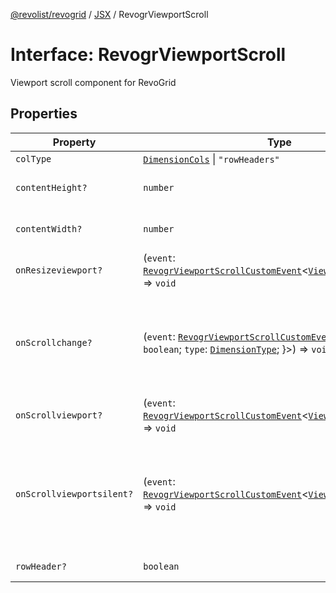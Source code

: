 [@revolist/revogrid](README.md) / [JSX](Namespace.JSX.md) / RevogrViewportScroll

# Interface: RevogrViewportScroll

Viewport scroll component for RevoGrid

## Properties

| Property | Type | Description | Defined in |
| ------ | ------ | ------ | ------ |
| `colType` | [`DimensionCols`](TypeAlias.DimensionCols.md) \| `"rowHeaders"` | - | [src/components.d.ts:2257](https://github.com/revolist/revogrid/blob/339b58d64f0e4822db63d040318421d77ef85671/src/components.d.ts#L2257) |
| `contentHeight?` | `number` | Height of inner content | [src/components.d.ts:2261](https://github.com/revolist/revogrid/blob/339b58d64f0e4822db63d040318421d77ef85671/src/components.d.ts#L2261) |
| `contentWidth?` | `number` | Width of inner content | [src/components.d.ts:2265](https://github.com/revolist/revogrid/blob/339b58d64f0e4822db63d040318421d77ef85671/src/components.d.ts#L2265) |
| `onResizeviewport?` | (`event`: [`RevogrViewportScrollCustomEvent`](Interface.RevogrViewportScrollCustomEvent.md)\<[`ViewPortResizeEvent`](TypeAlias.ViewPortResizeEvent.md)\>) => `void` | Viewport resize | [src/components.d.ts:2269](https://github.com/revolist/revogrid/blob/339b58d64f0e4822db63d040318421d77ef85671/src/components.d.ts#L2269) |
| `onScrollchange?` | (`event`: [`RevogrViewportScrollCustomEvent`](Interface.RevogrViewportScrollCustomEvent.md)\<\{ `hasScroll`: `boolean`; `type`: [`DimensionType`](TypeAlias.DimensionType.md); \}\>) => `void` | Triggered on scroll change, can be used to get information about scroll visibility | [src/components.d.ts:2273](https://github.com/revolist/revogrid/blob/339b58d64f0e4822db63d040318421d77ef85671/src/components.d.ts#L2273) |
| `onScrollviewport?` | (`event`: [`RevogrViewportScrollCustomEvent`](Interface.RevogrViewportScrollCustomEvent.md)\<[`ViewPortScrollEvent`](TypeAlias.ViewPortScrollEvent.md)\>) => `void` | Before scroll event | [src/components.d.ts:2280](https://github.com/revolist/revogrid/blob/339b58d64f0e4822db63d040318421d77ef85671/src/components.d.ts#L2280) |
| `onScrollviewportsilent?` | (`event`: [`RevogrViewportScrollCustomEvent`](Interface.RevogrViewportScrollCustomEvent.md)\<[`ViewPortScrollEvent`](TypeAlias.ViewPortScrollEvent.md)\>) => `void` | Silently scroll to coordinate Made to align negative coordinates for mobile devices | [src/components.d.ts:2284](https://github.com/revolist/revogrid/blob/339b58d64f0e4822db63d040318421d77ef85671/src/components.d.ts#L2284) |
| `rowHeader?` | `boolean` | Enable row header | [src/components.d.ts:2288](https://github.com/revolist/revogrid/blob/339b58d64f0e4822db63d040318421d77ef85671/src/components.d.ts#L2288) |
